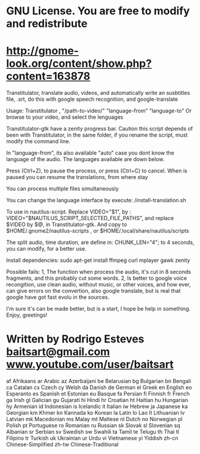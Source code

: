 # GNU License. You are free to modify and redistribute   # 
# http://gnome-look.org/content/show.php?content=163878  #

Transtitulator, translate audio, videos, and automatically write an susbtitles file, .srt, do this with google speech recognition, and google-translate

Usage: Transtitulator , "/path-to-video/" "language-from" "language-to"
Or browse to your video, and select the lenguages

Transtitulator-gtk have a zenity progress bar. Caution this script depends of been with Transtitulator, in the same folder, if you rename the script, must modify the command line.

In "language-from", its also available "auto" case you dont know the language of the audio. The languages available are down below.

Press (Ctrl+Z), to pause the process, or press (Ctrl+C) to cancel.
When is paused you can resume the translations, from where stay

You can process multiple files simultaneously

You can change the language interface by execute: /install-translation.sh

To use in nautilus-script. Replace VIDEO="$1", by : VIDEO="$NAUTILUS_SCRIPT_SELECTED_FILE_PATHS", and replace $VIDEO by $@, in Transtitulator-gtk. And copy to $HOME/.gnome2/nautilus-scripts , or  $HOME/.local/share/nautilus/scripts

The split audio, time duration, are define in: CHUNK_LEN="4"; to 4 seconds, you can modify, for a better use.

Install dependencies:
sudo apt-get install ffmpeg curl mplayer gawk zenity

Possible fails: 1, The function when process the audio, it's cut in 8 seconds fragments, and this probably cut some words. 2, Is better to google voice recongition, use clean audio, without music, or other voices, and how ever, can give errors on the convertion, also google translate, but is real that google have got fast evolu in the sources.

I'm sure it's can be made better, but is a start, I hope be help in something.
Enjoy, greetings!

# Written by Rodrigo Esteves baitsart@gmail.com www.youtube.com/user/baitsart #

af Afrikaans
ar Arabic
az Azerbaijani
be Belarusian
bg Bulgarian
bn Bengali
ca Catalan
cs Czech
cy Welsh
da Danish
de German
el Greek
en English
eo Esperanto
es Spanish
et Estonian
eu Basque
fa Persian
fi Finnish
fr French
ga Irish
gl Galician
gu Gujarati
hi Hindi
hr Croatian
ht Haitian
hu Hungarian
hy Armenian
id Indonesian
is Icelandic
it Italian
iw Hebrew
ja Japanese
ka Georgian
km Khmer
kn Kannada
ko Korean
la Latin
lo Lao
lt Lithuanian
lv Latvian
mk Macedonian
ms Malay
mt Maltese
nl Dutch
no Norwegian
pl Polish
pt Portuguese
ro Romanian
ru Russian
sk Slovak
sl Slovenian
sq Albanian
sr Serbian
sv Swedish
sw Swahili
ta Tamil
te Telugu
th Thai
tl Filipino
tr Turkish
uk Ukrainian
ur Urdu
vi Vietnamese
yi Yiddish
zh-cn Chinese-Simplified
zh-tw Chinese-Traditional
